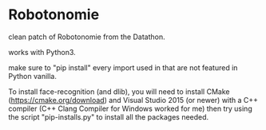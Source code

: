 # Robotonomie

clean patch of Robotonomie from the Datathon.

works with Python3.

make sure to "pip install" every import used in that are not featured in Python vanilla. 

To install face-recognition (and dlib), you will need to install CMake (https://cmake.org/download) and Visual Studio 2015 (or newer) with a C++ compiler (C++ Clang Compiler for Windows worked for me) then try using the script "pip-installs.py" to install all the packages needed.
